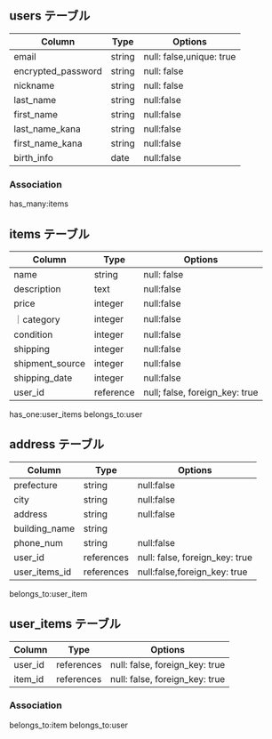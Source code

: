 ## users テーブル

| Column                         | Type  | Options     |
| -------------------           | ------ | ----------- |
| email                          | string | null: false,unique: true |
| encrypted_password              | string | null: false |
| nickname                        | string   | null: false |
| last_name                       |string    | null:false|
| first_name                      |string    |null:false |
| last_name_kana                  |string    |null:false|
| first_name_kana                 |string    |null:false|
| birth_info                      |date      |null:false|

### Association

has_many:items

## items テーブル

| Column        | Type     | Options                      |
| ------        | ------   | -----------------------------|
| name          | string   | null: false                  |
|description    | text      |null:false                    |
| price           | integer   |null:false                 |
｜category      |  integer    |null:false                   |
| condition      | integer     |null:false                   |
| shipping       | integer    | null:false                   |
| shipment_source| integer      |null:false           |
| shipping_date  |  integer    |  null:false                          |
| user_id        |reference |null; false, foreign_key: true|



has_one:user_items
belongs_to:user

## address テーブル

| Column      | Type       | Options                        |
| ------      | ---------- | ------------------------------ |
|prefecture   |string     |null:false                      |
|city         |string     |null:false                       |
|address      |string     |null:false                       |
|building_name |string     |                   |
|phone_num   |string       |null:false                       |
| user_id    | references | null: false, foreign_key: true |
|user_items_id   | references |null:false,foreign_key: true



belongs_to:user_item



## user_items テーブル

| Column | Type       | Options                        |
| ------ | ---------- | ------------------------------ |
| user_id   | references | null: false, foreign_key: true |
| item_id| references | null: false, foreign_key: true |

### Association


belongs_to:item
belongs_to:user